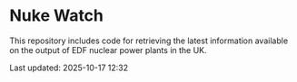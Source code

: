 # Nuke Watch

This repository includes code for retrieving the latest information available on the output of EDF nuclear power plants in the UK.

Last updated: 2025-10-17 12:32